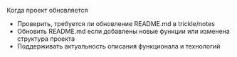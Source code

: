 Когда проект обновляется
- Проверить, требуется ли обновление README.md в trickle/notes
- Обновить README.md если добавлены новые функции или изменена структура проекта
- Поддерживать актуальность описания функционала и технологий